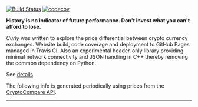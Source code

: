 <!-- If this is readme.md it will be overwritten by the build process -->

[![Build Status](https://travis-ci.org/deanturpin/curly.svg?branch=master)](https://travis-ci.org/deanturpin/curly)
[![codecov](https://codecov.io/gh/deanturpin/curly/branch/master/graph/badge.svg)](https://codecov.io/gh/deanturpin/curly)

**History is no indicator of future performance. Don't invest what you can't
afford to lose.**

*Curly* was written to explore the price differential between crypto currency
exchanges. Website build, code coverage and deployment to GitHub Pages managed
in Travis CI. Also an experimental header-only library providing minimal network
connectivity and JSON handling in C++ thereby removing the common dependency on
Python.

See [details](details.md).

The following info is generated periodically using prices from the
[CryptoCompare API](https://min-api.cryptocompare.com/).

---

